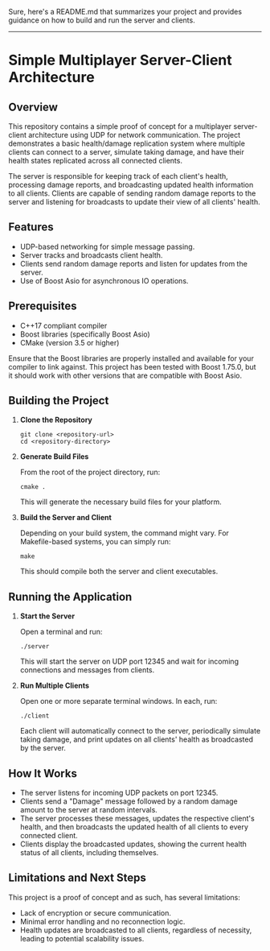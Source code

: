 Sure, here's a README.md that summarizes your project and provides guidance on how to build and run the server and clients.

---

# Simple Multiplayer Server-Client Architecture

## Overview

This repository contains a simple proof of concept for a multiplayer server-client architecture using UDP for network communication. The project demonstrates a basic health/damage replication system where multiple clients can connect to a server, simulate taking damage, and have their health states replicated across all connected clients.

The server is responsible for keeping track of each client's health, processing damage reports, and broadcasting updated health information to all clients. Clients are capable of sending random damage reports to the server and listening for broadcasts to update their view of all clients' health.

## Features

- UDP-based networking for simple message passing.
- Server tracks and broadcasts client health.
- Clients send random damage reports and listen for updates from the server.
- Use of Boost Asio for asynchronous IO operations.

## Prerequisites

- C++17 compliant compiler
- Boost libraries (specifically Boost Asio)
- CMake (version 3.5 or higher)

Ensure that the Boost libraries are properly installed and available for your compiler to link against. This project has been tested with Boost 1.75.0, but it should work with other versions that are compatible with Boost Asio.

## Building the Project

1. **Clone the Repository**

   ```
   git clone <repository-url>
   cd <repository-directory>
   ```

2. **Generate Build Files**

   From the root of the project directory, run:

   ```
   cmake .
   ```

   This will generate the necessary build files for your platform.

3. **Build the Server and Client**

   Depending on your build system, the command might vary. For Makefile-based systems, you can simply run:

   ```
   make
   ```

   This should compile both the server and client executables.

## Running the Application

1. **Start the Server**

   Open a terminal and run:

   ```
   ./server
   ```

   This will start the server on UDP port 12345 and wait for incoming connections and messages from clients.

2. **Run Multiple Clients**

   Open one or more separate terminal windows. In each, run:

   ```
   ./client
   ```

   Each client will automatically connect to the server, periodically simulate taking damage, and print updates on all clients' health as broadcasted by the server.

## How It Works

- The server listens for incoming UDP packets on port 12345.
- Clients send a "Damage" message followed by a random damage amount to the server at random intervals.
- The server processes these messages, updates the respective client's health, and then broadcasts the updated health of all clients to every connected client.
- Clients display the broadcasted updates, showing the current health status of all clients, including themselves.

## Limitations and Next Steps

This project is a proof of concept and as such, has several limitations:

- Lack of encryption or secure communication.
- Minimal error handling and no reconnection logic.
- Health updates are broadcasted to all clients, regardless of necessity, leading to potential scalability issues.

